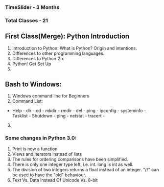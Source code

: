 ### TimeSlider - 3 Months
### Total Classes - 21

## First Class(Merge): Python Introduction

1. Introduction to Python: What is Python? Origin and intentions. 
2. Differences to other programming languages.
3. Differences to Python 2.x
4. Python! Get Set Up
5. 

## Bash to Windows:

1. Windows command line for Beginners
2. Command List:
- Help - dir - cd - mkdir - rmdir - del - ping - ipconfig - systeminfo - Tasklist - Shutdown - ping - netstat - tracert - 

3. 


### Some changes in Python 3.0:

1. Print is now a function
2. Views and iterators instead of lists
3. The rules for ordering comparisons have been simplified.
4. There is only one integer type left, i.e. int. long is int as well.
5. The division of two integers returns a float instead of an integer. "//" can be used to have the "old" behaviour.
6. Text Vs. Data Instead Of Unicode Vs. 8-bit
